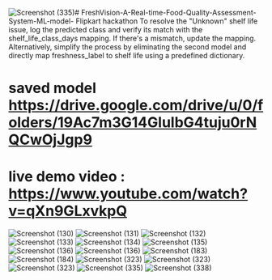 ![Screenshot (335)](https://github.com/user-attachments/assets/4d833fbc-030a-4b1e-84c0-399ceafa411c)# FreshVision-A-Real-time-Food-Quality-Assessment-System-ML-model- Flipkart hackathon 
 To resolve the "Unknown" shelf life issue, log the predicted class and verify its match with the shelf_life_class_days mapping. If there's a mismatch, update the mapping. Alternatively, simplify the process by eliminating the second model and directly map freshness_label to shelf life using a predefined dictionary.

# saved model https://drive.google.com/drive/u/0/folders/19Ac7m3G14GlulbG4tuju0rNQCwOjJgp9
# live demo video : https://www.youtube.com/watch?v=qXn9GLxvkpQ
![Screenshot (130)](https://github.com/user-attachments/assets/931d56c7-cc7d-4661-81e8-6624ca2e7d11)
![Screenshot (131)](https://github.com/user-attachments/assets/133eeca5-ff2a-4acb-b219-101273a739fa)
![Screenshot (132)](https://github.com/user-attachments/assets/a799cbff-64d0-4620-a25c-af9c3110ff29)
![Screenshot (133)](https://github.com/user-attachments/assets/546193a8-4af0-4de4-880d-530bb741067d)
![Screenshot (134)](https://github.com/user-attachments/assets/f8e06663-229c-49f0-8266-a020e31a1da5)
![Screenshot (135)](https://github.com/user-attachments/assets/77a7d19c-f6d9-458a-bfd4-14dcfa49fecb)
![Screenshot (136)](https://github.com/user-attachments/assets/f14d8deb-1d08-4747-9935-ce7e910208d2)
![Screenshot (136)](https://github.com/user-attachments/assets/35a37d9e-4a52-4062-9d42-a9e8932f3fe0)
![Screenshot (183)](https://github.com/user-attachments/assets/358aff62-1d55-4856-83e7-1fd5d8100fd6)
![Screenshot (184)](https://github.com/user-attachments/assets/cf5c3dbb-47c8-43cf-8138-06fa10f61fff)
![Screenshot (323)](https://github.com/user-attachments/assets/4cc8fab4-6391-4cb8-b0c0-da600e140967)
![Screenshot (323)](https://github.com/user-attachments/assets/b5bf0d6a-68b0-494a-a42a-c86538f0d8f4)
![Screenshot (323)](https://github.com/user-attachments/assets/e6355387-5a02-454f-9303-86157b62303d)
![Screenshot (335)](https://github.com/user-attachments/assets/623ed23c-58e5-4750-916a-a49383eb83e6)
![Screenshot (338)](https://github.com/user-attachments/assets/e12a5054-060d-430f-987d-2068450d07e6)
